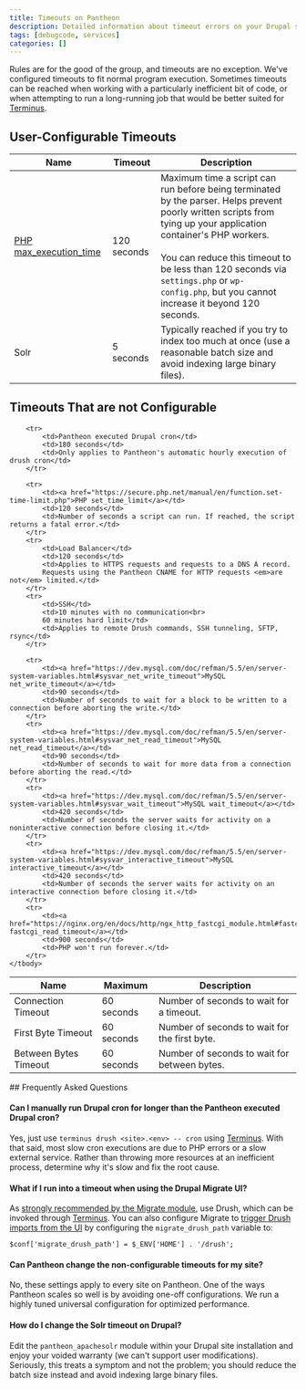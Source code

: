 ```yaml
---
title: Timeouts on Pantheon
description: Detailed information about timeout errors on your Drupal site.
tags: [debugcode, services]
categories: []
---
```

Rules are for the good of the group, and timeouts are no exception. We've configured timeouts to fit normal program execution. Sometimes timeouts can be reached when working with a particularly inefficient bit of code, or when attempting to run a long-running job that would be better suited for [Terminus](/docs/terminus/).


## User-Configurable Timeouts


<table class=table>
<thead>
		<tr>
			<th>Name</th>
			<th>Timeout</th>
			<th>Description</th>
		</tr>
	</thead><tbody>
  <tr>
    <td><a href="https://secure.php.net/manual/en/info.configuration.php#ini.max-execution-time">PHP max_execution_time</a></td>
    <td>120 seconds</td>
    <td>Maximum time a script can run before being terminated by the parser. Helps prevent poorly written scripts from tying up your application container's PHP workers.
    <br/><br/>
     You can reduce this timeout to be less than 120 seconds via <code>settings.php</code> or <code>wp-config.php</code>, but you cannot increase it beyond 120 seconds.</td>
  </tr>
  <tr>
    <td>Solr</td>
    <td>5 seconds</td>
    <td>Typically reached if you try to index too much at once (use a reasonable batch size and avoid indexing large binary files).</td>
  </tr>
</table>

## Timeouts That are not Configurable

<table class=table>
<thead>
		<tr>
			<th>Name</th>
			<th>Maximum</th>
			<th>Description</th>
		</tr>
	</thead><tbody>
			<tr>
				<td>Connection Timeout <a rel="popover" data-toggle="tooltip" data-proofer-ignore data-html="true" data-content="For sites upgraded to the new Pantheon Global Edge (invite only)."><em class="fa fa-info-circle"></em></a></td>
				<td>60 seconds</td>
				<td>Number of seconds to wait for a timeout.</td>
			</tr>
			<tr>
				<td>First Byte Timeout <a rel="popover" data-toggle="tooltip" data-proofer-ignore data-html="true" data-content="For sites upgraded to the new Pantheon Global Edge (invite only)."><em class="fa fa-info-circle"></em></a></td>
				<td>60 seconds</td>
				<td>Number of seconds to wait for the first byte.</td>
			</tr>
			<tr>
			<td>Between Bytes Timeout <a rel="popover" data-toggle="tooltip" data-proofer-ignore data-html="true" data-content="For sites upgraded to the new Pantheon Global Edge (invite only)."><em class="fa fa-info-circle"></em></a></td>
			<td>60 seconds</td>
			<td>Number of seconds to wait for between bytes.</td>
			</tr>

		<tr>
			<td>Pantheon executed Drupal cron</td>
			<td>180 seconds</td>
			<td>Only applies to Pantheon's automatic hourly execution of drush cron</td>
		</tr>

		<tr>
			<td><a href="https://secure.php.net/manual/en/function.set-time-limit.php">PHP set_time_limit</a></td>
			<td>120 seconds</td>
			<td>Number of seconds a script can run. If reached, the script returns a fatal error.</td>
		</tr>
		<tr>
			<td>Load Balancer</td>
			<td>120 seconds</td>
			<td>Applies to HTTPS requests and requests to a DNS A record.
			Requests using the Pantheon CNAME for HTTP requests <em>are not</em> limited.</td>
		</tr>
		<tr>
			<td>SSH</td>
			<td>10 minutes with no communication<br>
			60 minutes hard limit</td>
			<td>Applies to remote Drush commands, SSH tunneling, SFTP, rsync</td>
		</tr>

		<tr>
			<td><a href="https://dev.mysql.com/doc/refman/5.5/en/server-system-variables.html#sysvar_net_write_timeout">MySQL net_write_timeout</a></td>
			<td>90 seconds</td>
			<td>Number of seconds to wait for a block to be written to a connection before aborting the write.</td>
		</tr>
		<tr>
			<td><a href="https://dev.mysql.com/doc/refman/5.5/en/server-system-variables.html#sysvar_net_read_timeout">MySQL net_read_timeout</a></td>
			<td>90 seconds</td>
			<td>Number of seconds to wait for more data from a connection before aborting the read.</td>
		</tr>
		<tr>
			<td><a href="https://dev.mysql.com/doc/refman/5.5/en/server-system-variables.html#sysvar_wait_timeout">MySQL wait_timeout</a></td>
			<td>420 seconds</td>
			<td>Number of seconds the server waits for activity on a noninteractive connection before closing it.</td>
		</tr>
		<tr>
			<td><a href="https://dev.mysql.com/doc/refman/5.5/en/server-system-variables.html#sysvar_interactive_timeout">MySQL interactive_timeout</a></td>
			<td>420 seconds</td>
			<td>Number of seconds the server waits for activity on an interactive connection before closing it.</td>
		</tr>
		<tr>
			<td><a href="https://nginx.org/en/docs/http/ngx_http_fastcgi_module.html#fastcgi_read_timeout">Nginx fastcgi_read_timeout</a></td>
			<td>900 seconds</td>
			<td>PHP won't run forever.</td>
		</tr>
	</tbody>
</table>
## Frequently Asked Questions

#### Can I manually run Drupal cron for longer than the Pantheon executed Drupal cron?

Yes, just use `terminus drush <site>.<env> -- cron` using [Terminus](/docs/terminus/). With that said, most slow cron executions are due to PHP errors or a slow external service. Rather than throwing more resources at an inefficient process, determine why it's slow and fix the root cause.

#### What if I run into a timeout when using the Drupal Migrate UI?

As [strongly recommended by the Migrate module](https://www.drupal.org/node/1806824), use Drush, which can be invoked through [Terminus](/docs/terminus/). You can also configure Migrate to [trigger Drush imports from the UI](https://www.drupal.org/node/1958170) by configuring the `migrate_drush_path` variable to:
```
$conf['migrate_drush_path'] = $_ENV['HOME'] . '/drush';
```

#### Can Pantheon change the non-configurable timeouts for my site?

No, these settings apply to every site on Pantheon. One of the ways Pantheon scales so well is by avoiding one-off configurations. We run a highly tuned universal configuration for optimized performance.


#### How do I change the Solr timeout on Drupal?

Edit the `pantheon_apachesolr` module within your Drupal site installation and enjoy your voided warranty (we can't support user modifications). Seriously, this treats a symptom and not the problem; you should reduce the batch size instead and avoid indexing large binary files.
